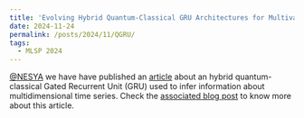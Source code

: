 ```yaml
---
title: 'Evolving Hybrid Quantum-Classical GRU Architectures for Multivariate Time Series'
date: 2024-11-24
permalink: /posts/2024/11/QGRU/
tags:
  - MLSP 2024
---
```


[@NESYA](https://github.com/NesyaLab) we have have published an [article](https://inspirehep.net/literature/2849278) about an hybrid quantum-classical Gated Recurrent Unit (GRU) used to infer information about multidimensional time series. Check the [associated blog post](https://lavagnaleo.wordpress.com/2024/11/25/evolving-hybrid-quantum-classical-gru-architectures-for-multivariate-time-series/) to know more about this article. 
